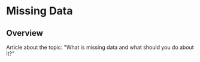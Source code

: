 # Missing Data

## Overview
Article about the topic: 
"What is missing data and what should you do about it?”

